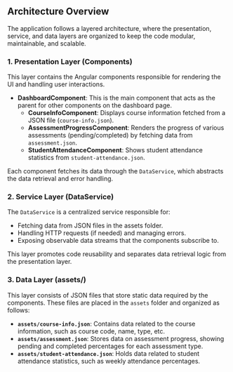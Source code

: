 ## Architecture Overview

The application follows a layered architecture, where the presentation, service, and data layers are organized to keep the code modular, maintainable, and scalable.

### 1. Presentation Layer (Components)

This layer contains the Angular components responsible for rendering the UI and handling user interactions.

- **DashboardComponent**: This is the main component that acts as the parent for other components on the dashboard page.
  - **CourseInfoComponent**: Displays course information fetched from a JSON file (`course-info.json`).
  - **AssessmentProgressComponent**: Renders the progress of various assessments (pending/completed) by fetching data from `assessment.json`.
  - **StudentAttendanceComponent**: Shows student attendance statistics from `student-attendance.json`.

Each component fetches its data through the `DataService`, which abstracts the data retrieval and error handling.

### 2. Service Layer (DataService)

The `DataService` is a centralized service responsible for:
- Fetching data from JSON files in the assets folder.
- Handling HTTP requests (if needed) and managing errors.
- Exposing observable data streams that the components subscribe to.

This layer promotes code reusability and separates data retrieval logic from the presentation layer.

### 3. Data Layer (assets/)

This layer consists of JSON files that store static data required by the components. These files are placed in the `assets` folder and organized as follows:

- **`assets/course-info.json`**: Contains data related to the course information, such as course code, name, type, etc.
- **`assets/assessment.json`**: Stores data on assessment progress, showing pending and completed percentages for each assessment type.
- **`assets/student-attendance.json`**: Holds data related to student attendance statistics, such as weekly attendance percentages.
